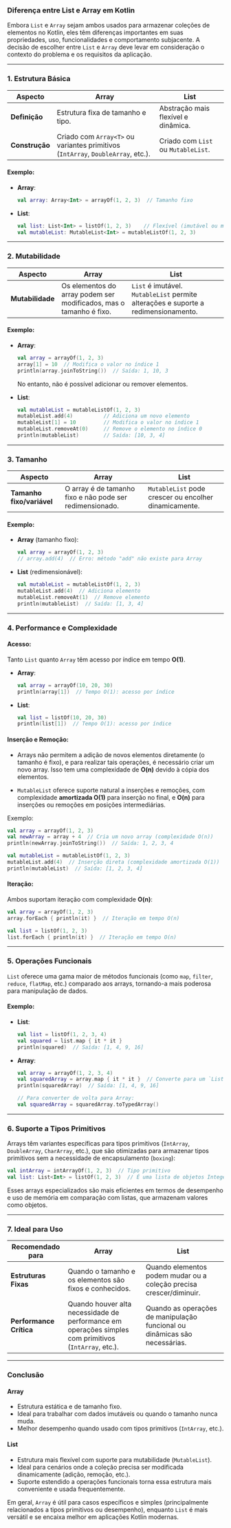 ### **Diferença entre List e Array em Kotlin**

Embora `List` e `Array` sejam ambos usados para armazenar coleções de elementos no Kotlin, eles têm diferenças importantes em suas propriedades, uso, funcionalidades e comportamento subjacente. A decisão de escolher entre `List` e `Array` deve levar em consideração o contexto do problema e os requisitos da aplicação.

---

### **1. Estrutura Básica**

| **Aspecto**      | **Array**                                      | **List**                                     |
|-------------------|-----------------------------------------------|---------------------------------------------|
| **Definição**     | Estrutura fixa de tamanho e tipo.             | Abstração mais flexível e dinâmica.         |
| **Construção**    | Criado com `Array<T>` ou variantes primitivos (`IntArray`, `DoubleArray`, etc.). | Criado com `List` ou `MutableList`.         |

#### Exemplo:
- **Array**:
  ```kotlin
  val array: Array<Int> = arrayOf(1, 2, 3)  // Tamanho fixo
  ```
- **List**:
  ```kotlin
  val list: List<Int> = listOf(1, 2, 3)    // Flexível (imutável ou mutável)
  val mutableList: MutableList<Int> = mutableListOf(1, 2, 3)
  ```

---

### **2. Mutabilidade**

| **Aspecto**          | **Array**                                               | **List**                                                |
|-----------------------|--------------------------------------------------------|--------------------------------------------------------|
| **Mutabilidade**      | Os elementos do array podem ser modificados, mas o tamanho é fixo. | `List` é imutável. `MutableList` permite alterações e suporte a redimensionamento. |

#### Exemplo:
- **Array**:
  ```kotlin
  val array = arrayOf(1, 2, 3)
  array[1] = 10  // Modifica o valor no índice 1
  println(array.joinToString())  // Saída: 1, 10, 3
  ```
  No entanto, não é possível adicionar ou remover elementos.

- **List**:
  ```kotlin
  val mutableList = mutableListOf(1, 2, 3)
  mutableList.add(4)          // Adiciona um novo elemento
  mutableList[1] = 10         // Modifica o valor no índice 1
  mutableList.removeAt(0)     // Remove o elemento no índice 0
  println(mutableList)        // Saída: [10, 3, 4]
  ```

---

### **3. Tamanho**

| **Aspecto**        | **Array**                                                  | **List**                                                 |
|--------------------|-----------------------------------------------------------|---------------------------------------------------------|
| **Tamanho fixo/variável** | O array é de tamanho fixo e não pode ser redimensionado. | `MutableList` pode crescer ou encolher dinamicamente.    |

#### Exemplo:
- **Array** (tamanho fixo):
  ```kotlin
  val array = arrayOf(1, 2, 3)
  // array.add(4)  // Erro: método "add" não existe para Array
  ```

- **List** (redimensionável):
  ```kotlin
  val mutableList = mutableListOf(1, 2, 3)
  mutableList.add(4)  // Adiciona elemento
  mutableList.removeAt(1)  // Remove elemento
  println(mutableList)  // Saída: [1, 3, 4]
  ```

---

### **4. Performance e Complexidade**

#### Acesso:
Tanto `List` quanto `Array` têm acesso por índice em tempo **O(1)**.

- **Array**:
  ```kotlin
  val array = arrayOf(10, 20, 30)
  println(array[1])  // Tempo O(1): acesso por índice
  ```

- **List**:
  ```kotlin
  val list = listOf(10, 20, 30)
  println(list[1])  // Tempo O(1): acesso por índice
  ```

#### Inserção e Remoção:
- Arrays não permitem a adição de novos elementos diretamente (o tamanho é fixo), e para realizar tais operações, é necessário criar um novo array. Isso tem uma complexidade de **O(n)** devido à cópia dos elementos.

- `MutableList` oferece suporte natural a inserções e remoções, com complexidade **amortizada O(1)** para inserção no final, e **O(n)** para inserções ou remoções em posições intermediárias.

Exemplo:
```kotlin
val array = arrayOf(1, 2, 3)
val newArray = array + 4  // Cria um novo array (complexidade O(n))
println(newArray.joinToString())  // Saída: 1, 2, 3, 4

val mutableList = mutableListOf(1, 2, 3)
mutableList.add(4)  // Inserção direta (complexidade amortizada O(1))
println(mutableList)  // Saída: [1, 2, 3, 4]
```

#### Iteração:
Ambos suportam iteração com complexidade **O(n)**:
```kotlin
val array = arrayOf(1, 2, 3)
array.forEach { println(it) }  // Iteração em tempo O(n)

val list = listOf(1, 2, 3)
list.forEach { println(it) }  // Iteração em tempo O(n)
```

---

### **5. Operações Funcionais**

`List` oferece uma gama maior de métodos funcionais (como `map`, `filter`, `reduce`, `flatMap`, etc.) comparado aos arrays, tornando-a mais poderosa para manipulação de dados.

#### Exemplo:
- **List**:
  ```kotlin
  val list = listOf(1, 2, 3, 4)
  val squared = list.map { it * it }
  println(squared)  // Saída: [1, 4, 9, 16]
  ```
- **Array**:
  ```kotlin
  val array = arrayOf(1, 2, 3, 4)
  val squaredArray = array.map { it * it }  // Converte para um `List`
  println(squaredArray)  // Saída: [1, 4, 9, 16]

  // Para converter de volta para Array:
  val squaredArray = squaredArray.toTypedArray()
  ```

---

### **6. Suporte a Tipos Primitivos**

Arrays têm variantes específicas para tipos primitivos (`IntArray`, `DoubleArray`, `CharArray`, etc.), que são otimizadas para armazenar tipos primitivos sem a necessidade de encapsulamento (`boxing`):

```kotlin
val intArray = intArrayOf(1, 2, 3)  // Tipo primitivo
val list: List<Int> = listOf(1, 2, 3)  // É uma lista de objetos Integer
```

Esses arrays especializados são mais eficientes em termos de desempenho e uso de memória em comparação com listas, que armazenam valores como objetos.

---

### **7. Ideal para Uso**

| **Recomendado para** | **Array**                                                  | **List**                                                  |
|-----------------------|-----------------------------------------------------------|----------------------------------------------------------|
| **Estruturas Fixas**  | Quando o tamanho e os elementos são fixos e conhecidos.    | Quando elementos podem mudar ou a coleção precisa crescer/diminuir. |
| **Performance Crítica** | Quando houver alta necessidade de performance em operações simples com primitivos (`IntArray`, etc.). | Quando as operações de manipulação funcional ou dinâmicas são necessárias. |

---

### **Conclusão**

#### **Array**
- Estrutura estática e de tamanho fixo.
- Ideal para trabalhar com dados imutáveis ou quando o tamanho nunca muda.
- Melhor desempenho quando usado com tipos primitivos (`IntArray`, etc.).

#### **List**
- Estrutura mais flexível com suporte para mutabilidade (`MutableList`).
- Ideal para cenários onde a coleção precisa ser modificada dinamicamente (adição, remoção, etc.).
- Suporte estendido a operações funcionais torna essa estrutura mais conveniente e usada frequentemente.

Em geral, `Array` é útil para casos específicos e simples (principalmente relacionados a tipos primitivos ou desempenho), enquanto `List` é mais versátil e se encaixa melhor em aplicações Kotlin modernas.
